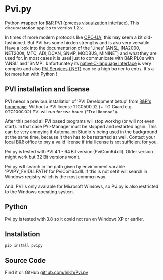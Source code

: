 # Pvi.py

Python wrapper for [B&amp;R PVI (process visualization interface)](https://help.br-automation.com/#/en/4/automationnet%2Fpvi%2Fpvi.htm).
This documentation applies to version 1.2.x.

In times of more modern protocols like [OPC-UA](https://help.br-automation.com/#/en/4/communication%2Fopcua%2Fopcua.html), this may seem a bit old-fashioned.
But PVI has some hidden strengths and is also very versatile.
Have a look into the documentation of the 'Lines' (ANSL, INA2000, NET2000, MTC, ADI, DCAN, SNMP, MODBUS, MININET) and what they are used for.
In most cases it is used just to communicate with B&R PLCs with 'ANSL' and 'SNMP'.
Unfortunately its [native C-language interface](https://help.br-automation.com/#/en/4/automationnet%2Fpvibase%2Fcore%2Fpvicominterface.htm) is very complex and also [PVI Services (.NET)](https://help.br-automation.com/#/en/4/automationnet%2Fpviservices%2Frefmanual%2Ffiles%2Fpviservices_intro.html) can be a high barrier to entry.
It's a lot more fun with Python !

## PVI installation and license

PVI needs a previous installation of 'PVI Development Setup' from [B&R's homepage](https://www.br-automation.com).
Without a PVI license 1TG0500.02 (+ TG Guard e.g. 0TG1000.02) PVI will run for two hours ("Trial license")).  

After this period all PVI based programs will stop working (or will not even start).
In that case PVI-Manager must be stopped and restarted again.
This can be very annoying if Automation Studio is being used in the background at the same time, because it then has to be restarted as well.
Contact your local B&R office to buy a valid license if trial license is not sufficient for you.

Pvi.py is tested with PVI 4.1 - 64 Bit version (PviCom64.dll). Older version might work but 32 Bit versions won't.

Pvi.py will search in the path given by environment variable 'PVIPY_PVIDLLPATH' for PviCom64.dll.
If this is not set it will search in Windows registry which is the most common way.

And: PVI is only available for Microsoft Windows, so Pvi.py is also restricted to the Windows operating system.

## Python

Pvi.py is tested with 3.8 so it could not run on Windows XP or earlier.

## Installation

```console
pip install pvipy
```

## Source Code

Find it on GitHub [github.com/hilch/Pvi.py](https://github.com/hilch/Pvi.py)
